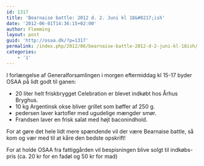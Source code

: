 ```yaml
---
id: 1317
title: 'Bearnaise battle: 2012 d. 2. Juni kl 18&#8217;ish'
date: '2012-06-01T14:36:15+02:00'
author: Flemming
layout: post
guid: 'http://osaa.dk/?p=1317'
permalink: /index.php/2012/06/bearnaise-battle-2012-d-2-juni-kl-18ish/
categories:
    - '1'
---
```


I forlængelse af Generalforsamlingen i morgen eftermiddag kl 15-17 byder OSAA på lidt godt til ganen:

- 20 liter helt friskbrygget Celebration er blevet indkøbt hos Århus Bryghus.
- 10 kg Argentinsk okse bliver grillet som bøffer af 250 g.
- pedersen laver kartofler med ugudelige mængder smør.
- Frandsen laver en frisk salat med højt baconindhold.

For at gøre det hele lidt mere spændende vil der være Bearnaise battle, så kom og vær med til at kåre den bedste opskrift!

For at holde OSAA fra fattiggården vil bespisningen blive solgt til indkøbs-pris (ca. 20 kr for en fadøl og 50 kr for mad)